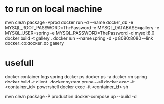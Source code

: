 # to run on local machine
mvn clean package -Pprod
docker run -d --name docker_db 
    -e MYSQL_ROOT_PASSWORD=ThePassword 
    -e MYSQL_DATABASE=gallery 
    -e MYSQL_USER=spring 
    -e MYSQL_PASSWORD=ThePassword 
    -d mysql:8.0
docker build -t gallery .
docker run --name spring -d -p 8080:8080 --link docker_db:docker_db gallery



# usefull
docker container logs spring
docker ps
docker ps -a
docker rm spring
docker build -t client .
docker system prune --all
docker exec -it <container_id> powershell
docker exec -it <container_id> sh

mvn clean package -P production
docker-compose up --build -d

